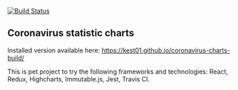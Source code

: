 [![Build Status](https://travis-ci.com/kest01/coronavirus-charts.svg?branch=master)](https://travis-ci.com/kest01/coronavirus-charts)

## Coronavirus statistic charts

Installed version available here: https://kest01.github.io/coronavirus-charts-build/ 

This is pet project to try the following frameworks and technologies: React, Redux, Highcharts, Immutable.js, Jest, Travis CI.